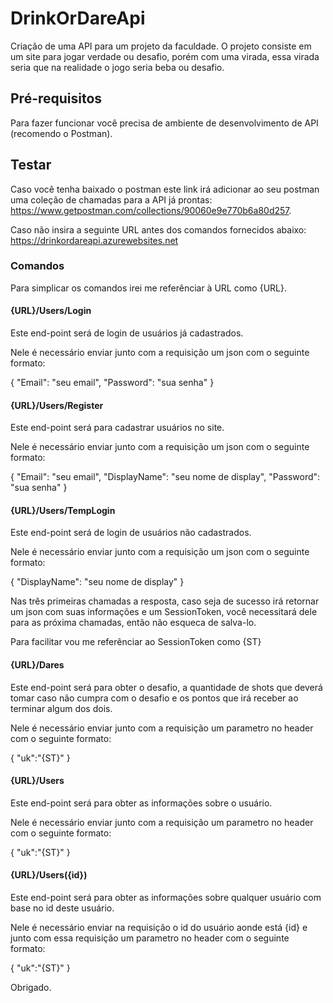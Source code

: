 # DrinkOrDareApi

Criação de uma API para um projeto da faculdade. O projeto consiste em um site para jogar verdade ou desafio, porém com uma virada, essa virada seria que na realidade o jogo seria beba ou desafio.

## Pré-requisitos

Para fazer funcionar você precisa de ambiente de desenvolvimento de API (recomendo o Postman).

## Testar

Caso você tenha baixado o postman este link irá adicionar ao seu postman uma coleção de chamadas para a API já prontas: https://www.getpostman.com/collections/90060e9e770b6a80d257.

Caso não insira a seguinte URL antes dos comandos fornecidos abaixo: https://drinkordareapi.azurewebsites.net

### Comandos

Para simplicar os comandos irei me referênciar à URL como {URL}.

#### {URL}/Users/Login

Este end-point será de login de usuários já cadastrados.

Nele é necessário enviar junto com a requisição um json com o seguinte formato:

{
	"Email": "seu email",
	"Password": "sua senha"
}	

#### {URL}/Users/Register

Este end-point será para cadastrar usuários no site.

Nele é necessário enviar junto com a requisição um json com o seguinte formato:

{
	"Email": "seu email",
	"DisplayName": "seu nome de display",
	"Password": "sua senha"
}	

#### {URL}/Users/TempLogin

Este end-point será de login de usuários não cadastrados.

Nele é necessário enviar junto com a requisição um json com o seguinte formato:

{
	"DisplayName": "seu nome de display"
}	

Nas três primeiras chamadas a resposta, caso seja de sucesso irá retornar um json com suas informações e um SessionToken, você necessitará dele para as próxima chamadas, então não esqueca de salva-lo.

Para facilitar vou me referênciar ao SessionToken como {ST}

#### {URL}/Dares

Este end-point será para obter o desafio, a quantidade de shots que deverá tomar caso não cumpra com o desafio e os pontos que irá receber ao terminar algum dos dois.

Nele é necessário enviar junto com a requisição um parametro no header com o seguinte formato:

{
  "uk":"{ST}"
}

#### {URL}/Users

Este end-point será para obter as informações sobre o usuário.

Nele é necessário enviar junto com a requisição um parametro no header com o seguinte formato:

{
  "uk":"{ST}"
}

#### {URL}/Users({id})

Este end-point será para obter as informações sobre qualquer usuário com base no id deste usuário.

Nele é necessário enviar na requisição o id do usuário aonde está {id} e junto com essa requisição um parametro no header com o seguinte formato:

{
  "uk":"{ST}"
}

Obrigado.
